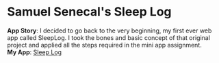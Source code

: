 # Samuel Senecal's Sleep Log
**App Story**: I decided to go back to the very beginning, my first ever web app called SleepLog. I took the bones and basic concept of that original project and applied all the steps required in the mini app assignment.
<br>
**My App**: [Sleep Log](https://github.com/SSenecal01/sleeplog-mini-app.git)
